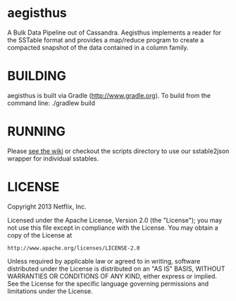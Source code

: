 aegisthus
=========

A Bulk Data Pipeline out of Cassandra.  Aegisthus implements a reader for the 
SSTable format and provides a map/reduce program to create a compacted snapshot
of the data contained in a column family.

BUILDING
=========

aegisthus is built via Gradle (http://www.gradle.org). To build from the command line:
    ./gradlew build

RUNNING
=========

Please [see the wiki](https://github.com/Netflix/aegisthus/wiki) or checkout the scripts
directory to use our sstable2json wrapper for individual sstables.

LICENSE
=========

Copyright 2013 Netflix, Inc.

Licensed under the Apache License, Version 2.0 (the "License");
you may not use this file except in compliance with the License.
You may obtain a copy of the License at

    http://www.apache.org/licenses/LICENSE-2.0

Unless required by applicable law or agreed to in writing, software
distributed under the License is distributed on an "AS IS" BASIS,
WITHOUT WARRANTIES OR CONDITIONS OF ANY KIND, either express or implied.
See the License for the specific language governing permissions and
limitations under the License.
